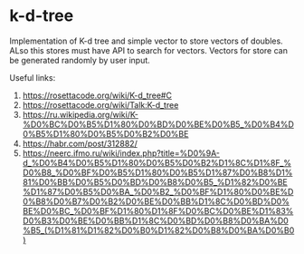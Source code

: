 # k-d-tree
Implementation of K-d tree and simple vector to store vectors of doubles. ALso this stores must have API to search for vectors.
Vectors for store can be generated randomly by user input.

Useful links:
1. https://rosettacode.org/wiki/K-d_tree#C
2. https://rosettacode.org/wiki/Talk:K-d_tree
3. https://ru.wikipedia.org/wiki/K-%D0%BC%D0%B5%D1%80%D0%BD%D0%BE%D0%B5_%D0%B4%D0%B5%D1%80%D0%B5%D0%B2%D0%BE
4. https://habr.com/post/312882/
5. https://neerc.ifmo.ru/wiki/index.php?title=%D0%9A-d_%D0%B4%D0%B5%D1%80%D0%B5%D0%B2%D1%8C%D1%8F_%D0%B8_%D0%BF%D0%B5%D1%80%D0%B5%D1%87%D0%B8%D1%81%D0%BB%D0%B5%D0%BD%D0%B8%D0%B5_%D1%82%D0%BE%D1%87%D0%B5%D0%BA_%D0%B2_%D0%BF%D1%80%D0%BE%D0%B8%D0%B7%D0%B2%D0%BE%D0%BB%D1%8C%D0%BD%D0%BE%D0%BC_%D0%BF%D1%80%D1%8F%D0%BC%D0%BE%D1%83%D0%B3%D0%BE%D0%BB%D1%8C%D0%BD%D0%B8%D0%BA%D0%B5_(%D1%81%D1%82%D0%B0%D1%82%D0%B8%D0%BA%D0%B0)
